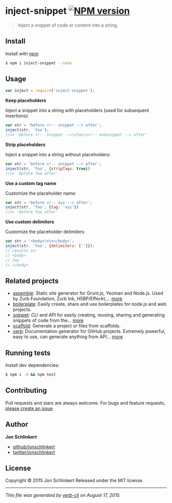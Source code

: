 # inject-snippet [![NPM version](https://badge.fury.io/js/inject-snippet.svg)](http://badge.fury.io/js/inject-snippet)

> Inject a snippet of code or content into a string.

## Install

Install with [npm](https://www.npmjs.com/)

```sh
$ npm i inject-snippet --save
```

## Usage

```js
var inject = require('inject-snippet');
```

**Keep placeholders**

Inject a snippet into a string with placeholders (used for subsequent insertions):

```js
var str = 'before <!-- snippet --> after';
inject(str, 'foo');
//=> 'before <!-- snippet -->\nfoo\n<!-- endsnippet --> after'
```

**Strip placeholders**

Inject a snippet into a string without placeholders:

```js
var str = 'before <!-- snippet --> after';
inject(str, 'foo', {stripTags: true})
//=> 'before foo after'
```

**Use a custom tag name**

Customize the placeholder name:

```js
var str = 'before <!-- xyz --> after';
inject(str, 'foo', {tag: 'xyz'})
//=> 'before foo after'
```

**Use custom delimiters**

Customize the placeholder delimiters:

```js
var str = '<body>\n\n</body>';
inject(str, 'foo', {delimiters: ['']});
// results in:
// <body>
// foo
// </body>
```

## Related projects

* [assemble](http://assemble.io): Static site generator for Grunt.js, Yeoman and Node.js. Used by Zurb Foundation, Zurb Ink, H5BP/Effeckt,… [more](http://assemble.io)
* [boilerplate](https://github.com/jonschlinkert/boilerplate): Easily create, share and use boilerplates for node.js and web projects.
* [snippet](https://github.com/jonschlinkert/snippet): CLI and API for easily creating, reusing, sharing and generating snippets of code from the… [more](https://github.com/jonschlinkert/snippet)
* [scaffold](https://github.com/jonschlinkert/scaffold): Generate a project or files from scaffolds.
* [verb](https://github.com/assemble/verb): Documentation generator for GitHub projects. Extremely powerful, easy to use, can generate anything from API… [more](https://github.com/assemble/verb)

## Running tests

Install dev dependencies:

```sh
$ npm i -d && npm test
```

## Contributing

Pull requests and stars are always welcome. For bugs and feature requests, [please create an issue](https://github.com/jonschlinkert/inject-snippet/issues/new)

## Author

**Jon Schlinkert**

+ [github/jonschlinkert](https://github.com/jonschlinkert)
+ [twitter/jonschlinkert](http://twitter.com/jonschlinkert)

## License

Copyright © 2015 Jon Schlinkert
Released under the MIT license.

***

_This file was generated by [verb-cli](https://github.com/assemble/verb-cli) on August 17, 2015._